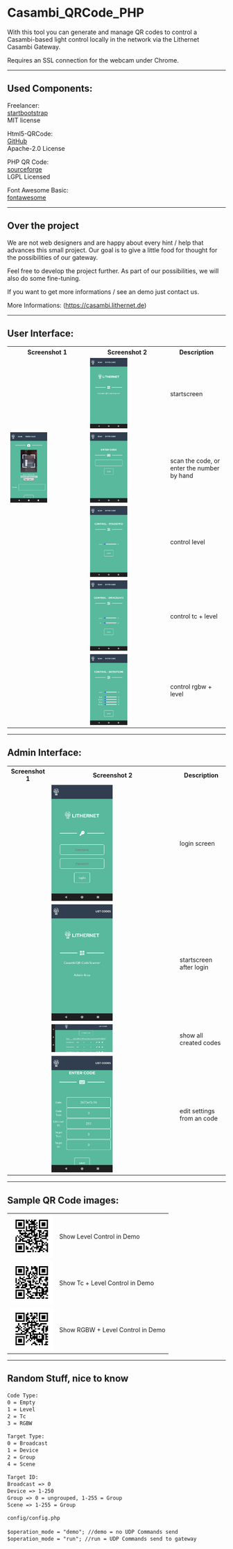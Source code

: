 # Casambi_QRCode_PHP

With this tool you can generate and manage QR codes to control a Casambi-based light control locally in the network via the Lithernet Casambi Gateway.

Requires an SSL connection for the webcam under Chrome.



--------------------------------------------------------------------------------------

## Used Components:

Freelancer:<br/>
[startbootstrap](http://startbootstrap.com)<br/>
MIT license

Html5-QRCode:<br/>
[GitHub](https://github.com/mebjas/html5-qrcode)<br/>
Apache-2.0 License

PHP QR Code:<br/>
[sourceforge](http://phpqrcode.sourceforge.net/)<br/>
LGPL Licensed

Font Awesome Basic:<br/>
[fontawesome](https://fontawesome.com/)<br/>

--------------------------------------------------------------------------------------

## Over the project

We are not web designers and are happy about every hint / help that advances this small project.
Our goal is to give a little food for thought for the possibilities of our gateway.

Feel free to develop the project further. As part of our possibilities, we will also do some fine-tuning.

If you want to get more informations / see an demo just contact us. 

More Informations: (https://casambi.lithernet.de)

--------------------------------------------------------------------------------------

## User Interface:

<table>
<tr>
<th>Screenshot 1</th>
<th>Screenshot 2</td>
<th>Description</th>
</tr>
<tr>
<tr>
<td>&nbsp;</td>
<td><img src="sample_images/1_startscreen.png" style="width: 50%; height: 50%"></td>
<td>startscreen</td>
</tr>
<tr>
<td><img src="sample_images/2_1_scan.png" style="width: 50%; height: 50%"></td>
<td><img src="sample_images/2_2_enter.png" style="width: 50%; height: 50%"></td>
<td>scan the code, or enter the number by hand</td>
</tr>
<tr>
<td>&nbsp;</td>
<td><img src="sample_images/3_1_level.png" style="width: 50%; height: 50%"></td>
<td>control level</td>
</tr>
<tr>
<td>&nbsp;</td>
<td><img src="sample_images/3_2_tc.png" style="width: 50%; height: 50%"></td>
<td>control tc + level</td>
</tr>
<tr>
<td>&nbsp;</td>
<td><img src="sample_images/3_3_rgbw.png" style="width: 50%; height: 50%"></td>
<td>control rgbw + level</td>
</tr>
</table>

--------------------------------------------------------------------------------------

## Admin Interface:

<table>
<tr>
<th>Screenshot 1</th>
<th>Screenshot 2</td>
<th>Description</th>
</tr>
<tr>
<td>&nbsp;</td>
<td><img src="sample_images/4_admin_login.png" style="width: 50%; height: 50%"></td>
<td>login screen</td>
</tr>
<tr>
<td>&nbsp;</td>
<td><img src="sample_images/5_admin_start.png" style="width: 50%; height: 50%"></td>
<td>startscreen after login</td>
</tr>
<tr>
<td>&nbsp;</td>
<td><img src="sample_images/6_admin_list.png" style="width: 50%; height: 50%"></td>
<td>show all created codes</td>
</tr>
<tr>
<td>&nbsp;</td>
<td><img src="sample_images/7_admin_edit.png" style="width: 50%; height: 50%"></td>
<td>edit settings from an code</td>
</tr>
</table>

--------------------------------------------------------------------------------------

## Sample QR Code images:

<table>
<tr>
<td><img src="sample_images/9115e1d7fd.png"></td>
<td>Show Level Control in Demo</td>
</tr>
<tr>
<td><img src="sample_images/d1fac824f2.png"></td>
<td>Show Tc + Level Control in Demo</td>
</tr>
<tr>
<td><img src="sample_images/2673ef1c96.png"></td>
<td>Show RGBW + Level Control in Demo</td>
</tr>
</table>

--------------------------------------------------------------------------------------

## Random Stuff, nice to know

```
Code Type:
0 = Empty
1 = Level
2 = Tc
3 = RGBW
```
```
Target Type:
0 = Broadcast
1 = Device
2 = Group
4 = Scene
```
```
Target ID:
Broadcast => 0
Device => 1-250
Group => 0 = ungrouped, 1-255 = Group
Scene => 1-255 = Group
```

```
config/config.php

$operation_mode = "demo"; //demo = no UDP Commands send
$operation_mode = "run"; //run = UDP Commands send to gateway
```